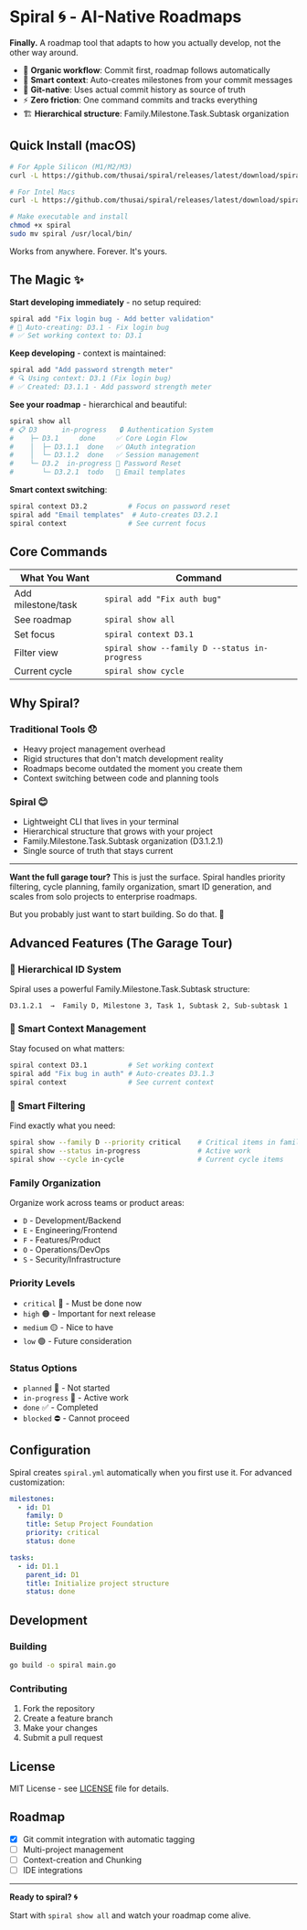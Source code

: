 # Spiral 🌀 - AI-Native Roadmaps

**Finally.** A roadmap tool that adapts to how you actually develop, not the other way around.

- 🚀 **Organic workflow**: Commit first, roadmap follows automatically
- 🎯 **Smart context**: Auto-creates milestones from your commit messages  
- 🔗 **Git-native**: Uses actual commit history as source of truth
- ⚡ **Zero friction**: One command commits and tracks everything
- 🏗️ **Hierarchical structure**: Family.Milestone.Task.Subtask organization

## Quick Install (macOS)

```bash
# For Apple Silicon (M1/M2/M3)
curl -L https://github.com/thusai/spiral/releases/latest/download/spiral-darwin-arm64 -o spiral

# For Intel Macs
curl -L https://github.com/thusai/spiral/releases/latest/download/spiral-darwin-amd64 -o spiral

# Make executable and install
chmod +x spiral
sudo mv spiral /usr/local/bin/
```

Works from anywhere. Forever. It's yours.

## The Magic ✨

**Start developing immediately** - no setup required:
```bash
spiral add "Fix login bug - Add better validation"
# 🎯 Auto-creating: D3.1 - Fix login bug  
# ✅ Set working context to: D3.1
```

**Keep developing** - context is maintained:
```bash
spiral add "Add password strength meter"  
# 🔍 Using context: D3.1 (Fix login bug)
# ✅ Created: D3.1.1 - Add password strength meter
```

**See your roadmap** - hierarchical and beautiful:
```bash
spiral show all
# 📋 D3      in-progress   🔒 Authentication System
#    ├─ D3.1     done     ✅ Core Login Flow  
#    │  ├─ D3.1.1  done   ✅ OAuth integration
#    │  └─ D3.1.2  done   ✅ Session management
#    └─ D3.2  in-progress 🔄 Password Reset
#       └─ D3.2.1  todo   📝 Email templates
```

**Smart context switching**:
```bash
spiral context D3.2          # Focus on password reset
spiral add "Email templates"  # Auto-creates D3.2.1
spiral context               # See current focus
```

## Core Commands

| What You Want | Command |
|---------------|---------|
| Add milestone/task | `spiral add "Fix auth bug"` |
| See roadmap | `spiral show all` |
| Set focus | `spiral context D3.1` |
| Filter view | `spiral show --family D --status in-progress` |
| Current cycle | `spiral show cycle` |

## Why Spiral?

### Traditional Tools 😞
- Heavy project management overhead
- Rigid structures that don't match development reality  
- Roadmaps become outdated the moment you create them
- Context switching between code and planning tools

### Spiral 😊  
- Lightweight CLI that lives in your terminal
- Hierarchical structure that grows with your project
- Family.Milestone.Task.Subtask organization (D3.1.2.1)
- Single source of truth that stays current

---

**Want the full garage tour?** This is just the surface. Spiral handles priority filtering, cycle planning, family organization, smart ID generation, and scales from solo projects to enterprise roadmaps.

But you probably just want to start building. So do that. 🚀

## Advanced Features (The Garage Tour)

### 🎯 Hierarchical ID System

Spiral uses a powerful Family.Milestone.Task.Subtask structure:
```
D3.1.2.1  →  Family D, Milestone 3, Task 1, Subtask 2, Sub-subtask 1
```

### 🔄 Smart Context Management

Stay focused on what matters:
```bash
spiral context D3.1          # Set working context
spiral add "Fix bug in auth" # Auto-creates D3.1.3
spiral context               # See current context
```

### 🎨 Smart Filtering

Find exactly what you need:
```bash
spiral show --family D --priority critical    # Critical items in family D
spiral show --status in-progress              # Active work
spiral show --cycle in-cycle                  # Current cycle items
```

### Family Organization
Organize work across teams or product areas:
- `D` - Development/Backend
- `E` - Engineering/Frontend  
- `F` - Features/Product
- `O` - Operations/DevOps
- `S` - Security/Infrastructure

### Priority Levels
- `critical` 🔴 - Must be done now
- `high` 🟠 - Important for next release  
- `medium` 🟡 - Nice to have
- `low` 🟢 - Future consideration

### Status Options
- `planned` 📝 - Not started
- `in-progress` 🔄 - Active work
- `done` ✅ - Completed
- `blocked` ⛔ - Cannot proceed

## Configuration

Spiral creates `spiral.yml` automatically when you first use it. For advanced customization:

```yaml
milestones:
  - id: D1
    family: D
    title: Setup Project Foundation
    priority: critical
    status: done

tasks:
  - id: D1.1
    parent_id: D1
    title: Initialize project structure
    status: done
```

## Development

### Building
```bash
go build -o spiral main.go
```

### Contributing
1. Fork the repository
2. Create a feature branch
3. Make your changes
4. Submit a pull request

## License

MIT License - see [LICENSE](LICENSE) file for details.

## Roadmap

- [X] Git commit integration with automatic tagging
- [ ] Multi-project management
- [ ] Context-creation and Chunking 
- [ ] IDE integrations

---

**Ready to spiral? 🌀** 

Start with `spiral show all` and watch your roadmap come alive.
